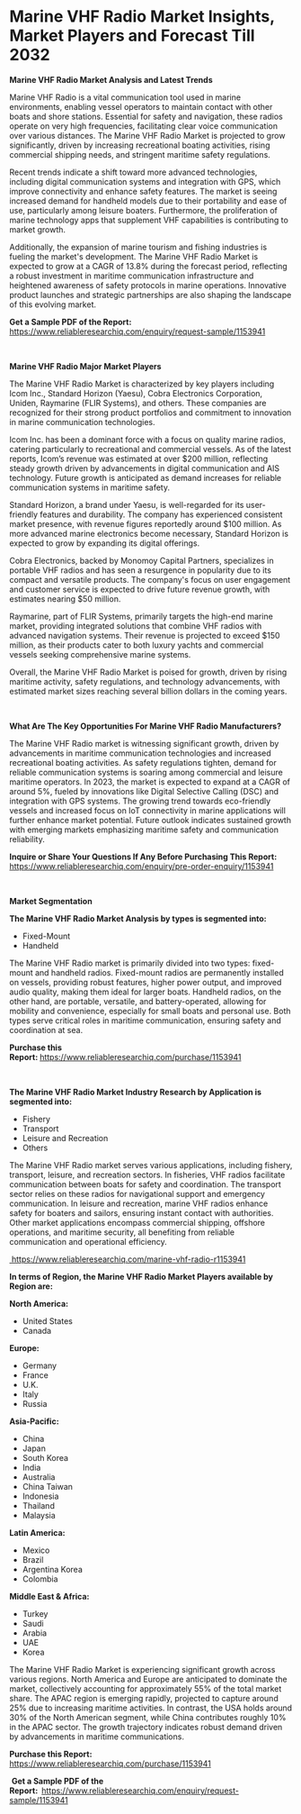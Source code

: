 <p><h1>Marine VHF Radio Market Insights, Market Players and Forecast Till 2032</h1></p><p><strong>Marine VHF Radio Market Analysis and Latest Trends</strong></p>
<p><p>Marine VHF Radio is a vital communication tool used in marine environments, enabling vessel operators to maintain contact with other boats and shore stations. Essential for safety and navigation, these radios operate on very high frequencies, facilitating clear voice communication over various distances. The Marine VHF Radio Market is projected to grow significantly, driven by increasing recreational boating activities, rising commercial shipping needs, and stringent maritime safety regulations.</p><p>Recent trends indicate a shift toward more advanced technologies, including digital communication systems and integration with GPS, which improve connectivity and enhance safety features. The market is seeing increased demand for handheld models due to their portability and ease of use, particularly among leisure boaters. Furthermore, the proliferation of marine technology apps that supplement VHF capabilities is contributing to market growth.</p><p>Additionally, the expansion of marine tourism and fishing industries is fueling the market's development. The Marine VHF Radio Market is expected to grow at a CAGR of 13.8% during the forecast period, reflecting a robust investment in maritime communication infrastructure and heightened awareness of safety protocols in marine operations. Innovative product launches and strategic partnerships are also shaping the landscape of this evolving market.</p></p>
<p><strong>Get a Sample PDF of the Report:&nbsp;</strong> <a href="https://www.reliableresearchiq.com/enquiry/request-sample/1153941?utm_campaign=2946&utm_medium=2&utm_source=Github&utm_content=ia&utm_term=16042025&utm_id=marine-vhf-radio">https://www.reliableresearchiq.com/enquiry/request-sample/1153941</a></p>
<p>&nbsp;</p>
<p><strong>Marine VHF Radio Major Market Players</strong></p>
<p><p>The Marine VHF Radio Market is characterized by key players including Icom Inc., Standard Horizon (Yaesu), Cobra Electronics Corporation, Uniden, Raymarine (FLIR Systems), and others. These companies are recognized for their strong product portfolios and commitment to innovation in marine communication technologies.</p><p>Icom Inc. has been a dominant force with a focus on quality marine radios, catering particularly to recreational and commercial vessels. As of the latest reports, Icom’s revenue was estimated at over $200 million, reflecting steady growth driven by advancements in digital communication and AIS technology. Future growth is anticipated as demand increases for reliable communication systems in maritime safety.</p><p>Standard Horizon, a brand under Yaesu, is well-regarded for its user-friendly features and durability. The company has experienced consistent market presence, with revenue figures reportedly around $100 million. As more advanced marine electronics become necessary, Standard Horizon is expected to grow by expanding its digital offerings.</p><p>Cobra Electronics, backed by Monomoy Capital Partners, specializes in portable VHF radios and has seen a resurgence in popularity due to its compact and versatile products. The company's focus on user engagement and customer service is expected to drive future revenue growth, with estimates nearing $50 million.</p><p>Raymarine, part of FLIR Systems, primarily targets the high-end marine market, providing integrated solutions that combine VHF radios with advanced navigation systems. Their revenue is projected to exceed $150 million, as their products cater to both luxury yachts and commercial vessels seeking comprehensive marine systems.</p><p>Overall, the Marine VHF Radio Market is poised for growth, driven by rising maritime activity, safety regulations, and technology advancements, with estimated market sizes reaching several billion dollars in the coming years.</p></p>
<p>&nbsp;</p>
<p><strong>What Are The Key Opportunities For Marine VHF Radio Manufacturers?</strong></p>
<p><p>The Marine VHF Radio market is witnessing significant growth, driven by advancements in maritime communication technologies and increased recreational boating activities. As safety regulations tighten, demand for reliable communication systems is soaring among commercial and leisure maritime operators. In 2023, the market is expected to expand at a CAGR of around 5%, fueled by innovations like Digital Selective Calling (DSC) and integration with GPS systems. The growing trend towards eco-friendly vessels and increased focus on IoT connectivity in marine applications will further enhance market potential. Future outlook indicates sustained growth with emerging markets emphasizing maritime safety and communication reliability.</p></p>
<p><strong>Inquire or Share Your Questions If Any Before Purchasing This Report:</strong> <a href="https://www.reliableresearchiq.com/enquiry/pre-order-enquiry/1153941?utm_campaign=2946&utm_medium=2&utm_source=Github&utm_content=ia&utm_term=16042025&utm_id=marine-vhf-radio">https://www.reliableresearchiq.com/enquiry/pre-order-enquiry/1153941</a></p>
<p>&nbsp;</p>
<p><strong>Market Segmentation</strong></p>
<p><strong>The Marine VHF Radio Market Analysis by types is segmented into:</strong></p>
<p><ul><li>Fixed-Mount</li><li>Handheld</li></ul></p>
<p><p>The Marine VHF Radio market is primarily divided into two types: fixed-mount and handheld radios. Fixed-mount radios are permanently installed on vessels, providing robust features, higher power output, and improved audio quality, making them ideal for larger boats. Handheld radios, on the other hand, are portable, versatile, and battery-operated, allowing for mobility and convenience, especially for small boats and personal use. Both types serve critical roles in maritime communication, ensuring safety and coordination at sea.</p></p>
<p><strong>Purchase this Report:&nbsp;</strong><a href="https://www.reliableresearchiq.com/purchase/1153941?utm_campaign=2946&utm_medium=2&utm_source=Github&utm_content=ia&utm_term=16042025&utm_id=marine-vhf-radio">https://www.reliableresearchiq.com/purchase/1153941</a></p>
<p>&nbsp;</p>
<p><strong>The Marine VHF Radio Market Industry Research by Application is segmented into:</strong></p>
<p><ul><li>Fishery</li><li>Transport</li><li>Leisure and Recreation</li><li>Others</li></ul></p>
<p><p>The Marine VHF Radio market serves various applications, including fishery, transport, leisure, and recreation sectors. In fisheries, VHF radios facilitate communication between boats for safety and coordination. The transport sector relies on these radios for navigational support and emergency communication. In leisure and recreation, marine VHF radios enhance safety for boaters and sailors, ensuring instant contact with authorities. Other market applications encompass commercial shipping, offshore operations, and maritime security, all benefiting from reliable communication and operational efficiency.</p></p>
<p><a href="https://www.reliableresearchiq.com/marine-vhf-radio-r1153941?utm_campaign=2946&utm_medium=2&utm_source=Github&utm_content=ia&utm_term=16042025&utm_id=marine-vhf-radio">&nbsp;https://www.reliableresearchiq.com/marine-vhf-radio-r1153941</a></p>
<p><strong>In terms of Region, the Marine VHF Radio Market Players available by Region are:</strong></p>
<p>
    <p> <strong> North America: </strong>
        <ul>
            <li>United States</li>
            <li>Canada</li>
        </ul>
        </p> 
    <p> <strong> Europe: </strong>
        <ul>
            <li>Germany</li>
            <li>France</li>
            <li>U.K.</li>
            <li>Italy</li>
            <li>Russia</li>
        </ul>
        </p> 
    <p> <strong> Asia-Pacific: </strong>
        <ul>
            <li>China</li>
            <li>Japan</li>
            <li>South Korea</li>
            <li>India</li>
            <li>Australia</li>
            <li>China Taiwan</li>
            <li>Indonesia</li>
            <li>Thailand</li>
            <li>Malaysia</li>
        </ul>
        </p> 
    <p> <strong> Latin America: </strong>
        <ul>
            <li>Mexico</li>
            <li>Brazil</li>
            <li>Argentina Korea</li>
            <li>Colombia</li>
        </ul>
        </p> 
    <p> <strong> Middle East & Africa: </strong>
        <ul>
            <li>Turkey</li>
            <li>Saudi</li>
            <li>Arabia</li>
            <li>UAE</li>
            <li>Korea</li>
        </ul>
    </p>
    </p>
<p><p>The Marine VHF Radio Market is experiencing significant growth across various regions. North America and Europe are anticipated to dominate the market, collectively accounting for approximately 55% of the total market share. The APAC region is emerging rapidly, projected to capture around 25% due to increasing maritime activities. In contrast, the USA holds around 30% of the North American segment, while China contributes roughly 10% in the APAC sector. The growth trajectory indicates robust demand driven by advancements in maritime communications.</p></p>
<p><strong>Purchase this Report: </strong><a href="https://www.reliableresearchiq.com/purchase/1153941?utm_campaign=2946&utm_medium=2&utm_source=Github&utm_content=ia&utm_term=16042025&utm_id=marine-vhf-radio">https://www.reliableresearchiq.com/purchase/1153941</a></p>
<p>&nbsp;<strong>Get a Sample PDF of the Report:&nbsp;&nbsp;</strong><a href="https://www.reliableresearchiq.com/enquiry/request-sample/1153941?utm_campaign=2946&utm_medium=2&utm_source=Github&utm_content=ia&utm_term=16042025&utm_id=marine-vhf-radio">https://www.reliableresearchiq.com/enquiry/request-sample/1153941</a></p>
<p><strong></strong></p>
<p><p></p><p></p><p></p></p>